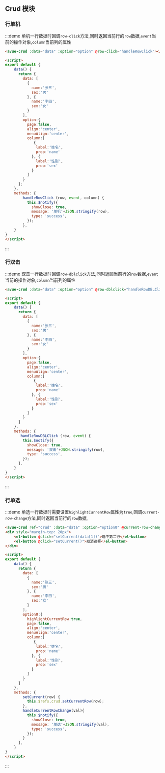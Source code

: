 <script>
export default {
    data() {
      return {
        data: [
          {
            name:'张三',
            sex:'男'
          }, {
            name:'李四',
            sex:'女'
          }
        ],
        option0:{
          highlightCurrentRow:true,
          page:false,
          align:'center',
          menuAlign:'center',
          column:[
             {
              label:'姓名',
              prop:'name'
            }, {
              label:'性别',
              prop:'sex'
            }
          ]
        },
        option:{
          page:false,
          align:'center',
          menuAlign:'center',
          column:[
             {
              label:'姓名',
              prop:'name'
            }, {
              label:'性别',
              prop:'sex'
            }
          ]
        },
      };
    },
    methods: {
      handleRowDBLClick (row, event) {
        this.$notify({
          showClose: true,
          message: '双击'+JSON.stringify(row),
          type: 'success',
        })
      },
      setCurrent(row) {
        this.$refs.crud.setCurrentRow(row);
      },
      handleCurrentRowChange(val){
          this.$notify({
            showClose: true,
            message: '单选'+JSON.stringify(val),
            type: 'success',
          });
      },
      handleRowClick (row, event, column) {
          this.$notify({
            showClose: true,
            message: '单机'+JSON.stringify(row),
            type: 'success',
          });
        }
    }
}
</script>

<style>

</style>

## Crud 模块



### 行单机

:::demo 单机一行数据时回调`row-click`方法,同时返回当前行的`row`数据,`event`当前的操作对象,`column`当前列的属性
```html
<avue-crud :data="data" :option="option" @row-click="handleRowClick"></avue-crud>

<script>
export default {
    data() {
      return {
        data: [
          {
            name:'张三',
            sex:'男'
          }, {
            name:'李四',
            sex:'女'
          }
        ],
        option:{
          page:false,
          align:'center',
          menuAlign:'center',
          column:[
             {
              label:'姓名',
              prop:'name'
            }, {
              label:'性别',
              prop:'sex'
            }
          ]
        }
      };
    },
    methods: {
        handleRowClick (row, event, column) {
          this.$notify({
            showClose: true,
            message: '单机'+JSON.stringify(row),
            type: 'success',
          });
        },
    }
}
</script>
```
:::

### 行双击

:::demo 双击一行数据时回调`row-dblclick`方法,同时返回当前行的`row`数据,`event`当前的操作对象,`column`当前列的属性 
```html
<avue-crud :data="data" :option="option" @row-dblclick="handleRowDBLClick"></avue-crud>

<script>
export default {
    data() {
      return {
        data: [
          {
            name:'张三',
            sex:'男'
          }, {
            name:'李四',
            sex:'女'
          }
        ],
        option:{
          page:false,
          align:'center',
          menuAlign:'center',
          column:[
             {
              label:'姓名',
              prop:'name'
            }, {
              label:'性别',
              prop:'sex'
            }
          ]
        }
      }
    },
    methods: {
       handleRowDBLClick (row, event) {
        this.$notify({
          showClose: true,
          message: '双击'+JSON.stringify(row),
          type: 'success',
        });
      },
    }
}
</script>
```
:::

### 行单选

:::demo 单选一行数据时需要设置`highlightCurrentRow`属性为`true`,回调`current-row-change`方法,同时返回当前行的`row`数据,
```html
<avue-crud ref="crud" :data="data" :option="option0" @current-row-change="handleCurrentRowChange"></avue-crud>
<div style="margin-top: 20px">
    <el-button @click="setCurrent(data[1])">选中第二行</el-button>
    <el-button @click="setCurrent()">取消选择</el-button>
</div>

<script>
export default {
    data() {
      return {
        data: [
          {
            name:'张三',
            sex:'男'
          }, {
            name:'李四',
            sex:'女'
          }
        ],
        option0:{
          highlightCurrentRow:true,
          page:false,
          align:'center',
          menuAlign:'center',
          column:[
             {
              label:'姓名',
              prop:'name'
            }, {
              label:'性别',
              prop:'sex'
            }
          ]
        }
      }
    },
    methods: {
        setCurrent(row) {
          this.$refs.crud.setCurrentRow(row);
        },
        handleCurrentRowChange(val){
          this.$notify({
            showClose: true,
            message: '单选'+JSON.stringify(val),
            type: 'success',
          });
        }
      },
    }
}
</script>
```
:::